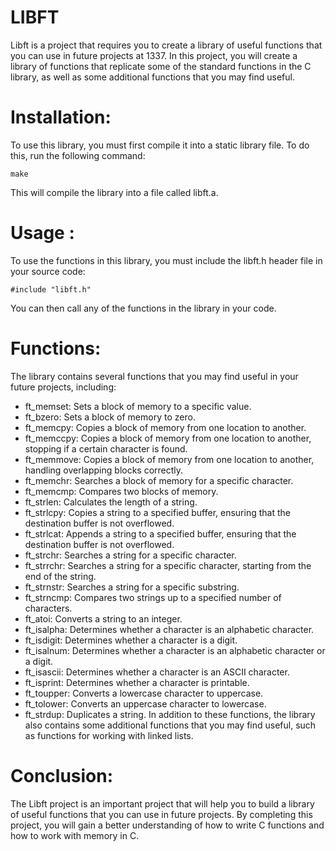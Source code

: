 # LIBFT

Libft is a project that requires you to create a library of useful functions that you can use in future projects at 1337. In this project, you will create a library of functions that replicate some of the standard functions in the C library, as well as some additional functions that you may find useful.

# Installation:

To use this library, you must first compile it into a static library file. To do this, run the following command:

`make`

This will compile the library into a file called libft.a.

# Usage :

To use the functions in this library, you must include the libft.h header file in your source code:

`#include "libft.h"`

You can then call any of the functions in the library in your code.

# Functions:

The library contains several functions that you may find useful in your future projects, including:

- ft_memset: Sets a block of memory to a specific value.
- ft_bzero: Sets a block of memory to zero.
- ft_memcpy: Copies a block of memory from one location to another.
- ft_memccpy: Copies a block of memory from one location to another, stopping if a certain character is found.
- ft_memmove: Copies a block of memory from one location to another, handling overlapping blocks correctly.
- ft_memchr: Searches a block of memory for a specific character.
- ft_memcmp: Compares two blocks of memory.
- ft_strlen: Calculates the length of a string.
- ft_strlcpy: Copies a string to a specified buffer, ensuring that the destination buffer is not overflowed.
- ft_strlcat: Appends a string to a specified buffer, ensuring that the destination buffer is not overflowed.
- ft_strchr: Searches a string for a specific character.
- ft_strrchr: Searches a string for a specific character, starting from the end of the string.
- ft_strnstr: Searches a string for a specific substring.
- ft_strncmp: Compares two strings up to a specified number of characters.
- ft_atoi: Converts a string to an integer.
- ft_isalpha: Determines whether a character is an alphabetic character.
- ft_isdigit: Determines whether a character is a digit.
- ft_isalnum: Determines whether a character is an alphabetic character or a digit.
- ft_isascii: Determines whether a character is an ASCII character.
- ft_isprint: Determines whether a character is printable.
- ft_toupper: Converts a lowercase character to uppercase.
- ft_tolower: Converts an uppercase character to lowercase.
- ft_strdup: Duplicates a string.
In addition to these functions, the library also contains some additional functions that you may find useful, such as functions for working with linked lists.

# Conclusion:

The Libft project is an important project that will help you to build a library of useful functions that you can use in future projects. By completing this project, you will gain a better understanding of how to write C functions and how to work with memory in C.
